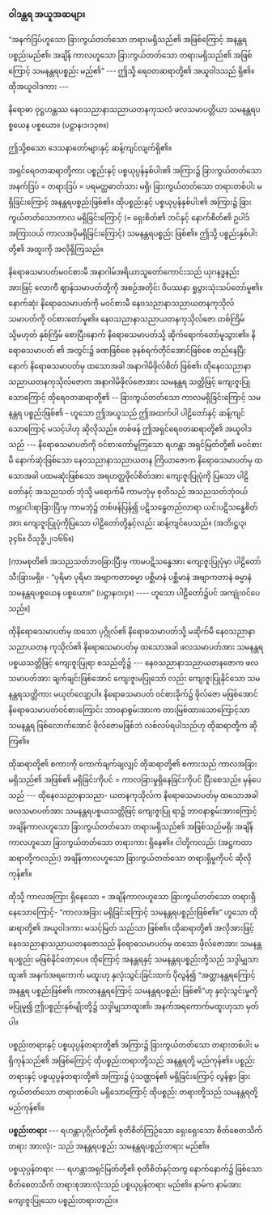 ### ဝါဒန္တရ အယူအဆများ

“အနက်ဒြပ်ဟူသော ခြားကွယ်တတ်သော တရားမရှိသည်၏ အဖြစ်ကြောင့် အနန္တရပစ္စည်းမည်၏၊ အချိန်
ကာလဟူသော ခြားကွယ်တတ်သော တရားမရှိသည်၏ အဖြစ်ကြောင့် သမနန္တရပစ္စည်း မည်၏” --- ဤသို့
ရေ၀တဆရာတို့၏ အယူဝါဒသည် ရှိ၏။ ထိုအယူဝါဒကား ---

နိရောဓာ ဝုဋ္ဌဟန္တဿ နေ၀သညာနာသညာယတနကုသလံ ဖလသမာပတ္တိယာ သမနန္တရပစ္စယေန
ပစ္စယော။ (ပဋ္ဌာန၊၁၊၁၃၈။)

ဤသို့စသော ဒေသနာတော်များနှင့် ဆန့်ကျင်လျက်ရှိ၏။

အရှင်ရေ၀တဆရာတို့ကား ပစ္စည်းနှင့် ပစ္စယုပ္ပန်နှစ်ပါး၏ အကြား၌ ခြားကွယ်တတ်သော အနက်ဒြပ် =
တရားဒြပ် = ပရမတ္ထဓာတ်သား မရှိ၊ ခြားကွယ်တတ်သော တရားတစ်ပါး မရှိခြင်းကြောင့် အနန္တရပစ္စည်းဖြစ်၏။
ထိုပစ္စည်းနှင့် ပစ္စယုပ္ပန်နှစ်ပါး၏ အကြား၌ ခြားကွယ်တတ်သောကာလ မရှိခြင်းကြောင့် (= ရှေးစိတ်၏ ဘင်နှင့်
နောက်စိတ်၏ ဥပါဒ်အကြားဝယ် ကာလအပိုမရှိခြင်းကြောင့်) သမနန္တရပစ္စည်း ဖြစ်၏။ ဤသို့ ပစ္စည်းနှစ်ပါးတို့၏
အထူးကို အလိုရှိကြသည်။

နိရောဓသမာပတ်မဝင်စားမီ အနာဂါမ်အရိယာသူတော်ကောင်းသည် ယုဂနဒ္ဓနည်းအားဖြင့် လောကီ
ဈာန်သမာပတ်တို့ကို အစဉ်အတိုင်း ဝိပဿနာ ရှုပွားသုံးသပ်တော်မူ၏။ နောက်ဆုံး နိရောဓသမာပတ်ကို မဝင်စားမီ
နေ၀သညာနာသညာယတနကုသိုလ် သမာပတ်ကို ဝင်စားတော်မူ၏။ နေ၀သညာနာသညာယတနကုသိုလ်ဇော
တစ်ကြိမ် သို့မဟုတ် နှစ်ကြိမ် စောပြီးနောက် နိရောဓသမာပတ်သို့ ဆိုက်ရောက်တော်မူသွား၏။ နိရောဓသမာပတ်
၏ အတွင်း၌ ခဏဖြစ်စေ ခုနစ်ရက်တိုင်အောင်ဖြစ်စေ တည်နေပြီးနောက် နိရောဓသမာပတ်မှ ထသောအခါ
အနာဂါမိဖိုလ်စိတ် ဖြစ်၏၊ ထိုနေ၀သညာနာသညာယတနကုသိုလ်ဇောက အနာဂါမိဖိုလ်ဇောအား သမနန္တရ
သတ္တိဖြင့် ကျေးဇူးပြုသောကြောင့် ထိုရေ၀တဆရာတို့၏ -- ခြားကွယ်တတ်သော ကာလမရှိခြင်းကြောင့် သမနန္တရ
ပစ္စည်းဖြစ်၏ - ဟူသော ဤအယူသည် ဤအထက်ပါ ပါဠိတော်နှင့် ဆန့်ကျင်သောကြောင့် မသင့်ပါဟု ဆိုလိုသည်။
တစ်ဖန် ဤအရှင်ရေ၀တဆရာတို့၏ အယူဝါဒသည် --- နိရောဓသမာပတ်ကို ဝင်စားတော်မူကြသော ရဟန္တာ
အရှင်မြတ်တို့၏ မဝင်စားမီ နောက်ဆုံးဖြစ်သော နေ၀သညာနာသညာယတန ကြိယာဇောက နိရောဓသမာပတ်မှ
ထသောအခါ ပထမဆုံးဖြစ်သော အရဟတ္တဖိုလ်စိတ်အား ကျေးဇူးပြုပုံကို ပြသော ပါဠိတော်နှင့် အသညသတ်
ဘုံသို့ မရောက်မီ ကာမဘုံမှ စုတိသည် အသညသတ်ဘုံဝယ် ကမ္ဘာငါးရာခြားပြီးမှ ကာမဘုံ၌ တစ်ဖန်ပြန်၍
ပဋိသန္ဓေတည်လာရာ ယင်းပဋိသန္ဓေစိတ်အား ကျေးဇူးပြုပုံကိုပြသော ပါဠိတော်တို့နှင့်လည်း ဆန့်ကျင်ပေသည်။
<r>(အဘိ၊ဋ္ဌ၊၃၊၃၄၆။ ဝိသုဒ္ဓိ၊၂၊၁၆၆။)</r>

[ကာမစုတိ၏ အသညသတ်ဘ၀ခြားပြီးမှ ကာမပဋိသန္ဓေအား ကျေးဇူးပြုပုံမှာ ပါဠိတော် သီးခြားမရှိ။ -
“ပုရိမာ ပုရိမာ အဗျာကတာဓမ္မာ ပစ္ဆိမာနံ ပစ္ဆိမာနံ အဗျာကတာနံ ဓမ္မာနံ သမနန္တရပစ္စယေန ပစ္စယော။”
(ပဋ္ဌာန၊၁၊၄။) ---- ဟူသော ပါဠိတော်၌ပင် အကျုံးဝင်ပေသည်။]

ထိုနိရောဓသမာပတ်မှ ထသော ပုဂ္ဂိုလ်၏ နိရောဓသမာပတ်သို့ မဆိုက်မီ နေ၀သညာနာသညာယတန
ကုသိုလ်၏ နိရောဓသမာပတ်မှ ထသောအခါ ဖလသမာပတ်အား သမနန္တရပစ္စယသတ္တိဖြင့် ကျေးဇူးပြုရာ
စသည်တို့၌ --- နေ၀သညာနာသညာယတနဇောက ဖလသမာပတ်အား ချက်ချင်းဖြစ်အောင် ကျေးဇူးမပြုသော်
လည်း ကျေးဇူးပြုနိုင်သော သမနန္တရသတ္တိကား မယုတ်လျော့ပါ။ နိရောဓသမာပတ် ဝင်စားခိုက်၌ ဖိုလ်ဇော
မဖြစ်အောင် နိရောဓသမာပတ်ဝင်စားကြောင်း ဘာ၀နာစွမ်းအားက တားမြစ်ထားသောကြောင့်သာ သမနန္တရ
ဖြစ်လောက်အောင် ဖိုလ်ဇောမဖြစ်ဘဲ လစ်လပ်ရပါသည်ဟု ထိုဆရာတို့က ဆိုကြ၏။

ထိုဆရာတို့၏ စကားကို ကောက်ချက်ချလျှင် ထိုဆရာတို့၏ စကားသည် ကာလအခြား မရှိသည်၏
အဖြစ်၏ မရှိခြင်းကိုပင် = ကာလခြားမှုရှိနေခြင်းကိုပင် ပြီးစေသည်။ မှန်ပေသည် --- ထိုနေ၀သညာနာသညာ-
ယတနကုသိုလ်က နိရောဓသမာပတ်မှ ထသောအခါ ဖလသမာပတ်အား သမနန္တရပစ္စယသတ္တိဖြင့် ကျေးဇူးပြု
ရာ၌ ဘာ၀နာစွမ်းအားကြောင့် အချိန်ကာလဟူသော ခြားကွယ်တတ်သော တရားမရှိသည်၏ အဖြစ်သည်မရှိ၊
အချိန်ကာလဟူသော ခြားကွယ်တတ်သော တရားကား ရှိနေ၏။ ငါတို့ကလည်း (အဋ္ဌကထာဆရာတို့ကလည်း)
အချိန်ကာလဟူသော ခြားကွယ်တတ်သော တရားရှိမှုကိုပင် ဆိုလိုကုန်၏။

ထိုသို့ ကာလအကြား ရှိနေသော = အချိန်ကာလဟူသော ခြားကွယ်တတ်သော တရားရှိနေသောကြောင့်-
“ကာလအခြား မရှိခြင်းကြောင့် သမနန္တရပစ္စည်းဖြစ်၏။” ဟူသော ထိုဆရာတို့၏ အယူဝါဒကား မသင့်မြတ်
သည်သာ ဖြစ်၏။ ထိုဆရာတို့၏ အလိုအားဖြင့် နေ၀သညာနာသညာယတနဇောသည် နိရောဓသမာပတ်မှ
ထသော ဖိုလ်ဇောအား သမနန္တရပစ္စည်း မဖြစ်နိုင်တော့ပေ။ ထိုကြောင့် အနန္တရနှင့် သမနန္တရပစ္စည်းတို့သည်
သဒ္ဒါမျှသာထူး၏ အနက်အရကောက် မထူးဟု နှလုံးသွင်းခြင်းထက် ပိုလွန်၍ “အတ္ထာနန္တရကြောင့် အနန္တရ
ပစ္စည်းဖြစ်၏၊ ကာလာနန္တရကြောင့် သမနန္တရပစ္စည်း ဖြစ်၏”ဟု နှလုံးသွင်းမှုကို မပြုမူ၍ ဤပစ္စည်းနှစ်မျိုးတို့၌
သဒ္ဒါမျှသာထူး၏၊ အနက်အရကောက်မထူးဟုသာ မှတ်ပါ။

ပစ္စည်းတရားနှင့် ပစ္စယုပ္ပန်တရားတို့၏ အကြား၌ ခြားကွယ်တတ်သော တရားတစ်ပါး မရှိကုန်သည်၏
အဖြစ်ကြောင့် ထိုပစ္စည်းတရားတို့သည် အနန္တရတို့ မည်ကုန်၏။ ပစ္စည်းတရားနှင့် ပစ္စယုပ္ပန်တရားတို့၏
အကြား၌ ပုံသဏ္ဌာန်၏ မရှိခြင်းကြောင့် လွန်စွာ ခြားကွယ်တတ်သော တရားတစ်ပါး မရှိသောကြောင့် ထိုပစ္စည်း
တရားတို့သည် သမနန္တရတို့မည်ကုန်၏။

**ပစ္စည်းတရား** --- ရဟန္တာပုဂ္ဂိုလ်တို့၏ စုတိစိတ်ကြဉ်သော ရှေးရှေးသော စိတ်စေတသိက်တရား အားလုံး-
သည် အနန္တရပစ္စည်း သမနန္တရပစ္စည်းတရား မည်၏။

ပစ္စယုပ္ပန်တရား --- ရဟန္တာအရှင်မြတ်တို့၏ စုတိစိတ်နှင့်တကွ နောက်နောက်၌ ဖြစ်သော စိတ်စေတသိက်
တရားစုအားလုံးသည် ပစ္စယုပ္ပန်တရား မည်၏။ နာမ်က နာမ်အား ကျေးဇူးပြုသော ပစ္စည်းတရားတည်း။
